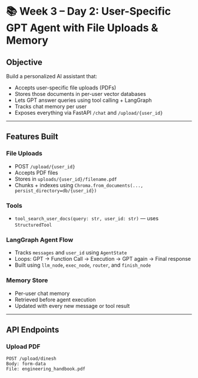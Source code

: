 # 📚 Week 3 – Day 2: User-Specific GPT Agent with File Uploads & Memory

## Objective
Build a personalized AI assistant that:
- Accepts user-specific file uploads (PDFs)
- Stores those documents in per-user vector databases
- Lets GPT answer queries using tool calling + LangGraph
- Tracks chat memory per user
- Exposes everything via FastAPI `/chat` and `/upload/{user_id}`

---

## Features Built

### File Uploads
- POST `/upload/{user_id}`
- Accepts PDF files
- Stores in `uploads/{user_id}/filename.pdf`
- Chunks + indexes using `Chroma.from_documents(..., persist_directory=db/{user_id})`

### Tools
- `tool_search_user_docs(query: str, user_id: str)` — uses `StructuredTool`

### LangGraph Agent Flow
- Tracks `messages` and `user_id` using `AgentState`
- Loops: GPT → Function Call → Execution → GPT again → Final response
- Built using `llm_node`, `exec_node`, `router`, and `finish_node`

### Memory Store
- Per-user chat memory
- Retrieved before agent execution
- Updated with every new message or tool result

---

## API Endpoints

### Upload PDF
```http
POST /upload/dinesh
Body: form-data
File: engineering_handbook.pdf
